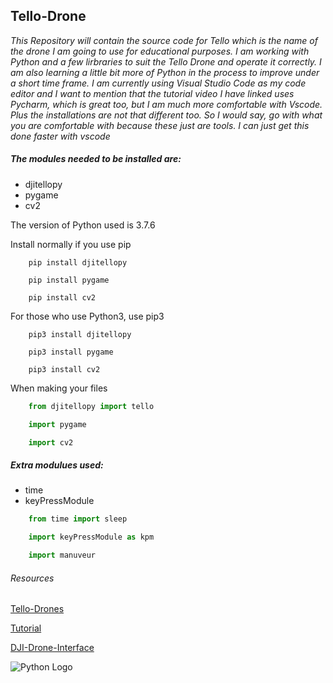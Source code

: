## Tello-Drone

*This Repository will contain the source code for Tello which is the name of the drone I am going to use for educational purposes. I am working with Python and a few lirbraries to suit the Tello Drone and operate it correctly. I am also learning a little bit more of Python in the process to improve under a short time frame. I am currently using Visual Studio Code as my code editor and I want to mention that the tutorial video I have linked uses Pycharm, which is great too, but I am much more comfortable with Vscode. Plus the installations are not that different too. So I would say, go with what you are comfortable with because these just are tools. I can just get this done faster with vscode*

##### The modules needed to be installed are:
* djitellopy
* pygame
* cv2

The version of Python used is 3.7.6

Install normally if you use pip
```
    pip install djitellopy
    
    pip install pygame

    pip install cv2
```

For those who use Python3, use pip3
```
    pip3 install djitellopy

    pip3 install pygame

    pip3 install cv2
```

When making your files
```python
    from djitellopy import tello

    import pygame

    import cv2
```

##### Extra modulues used:
* time
* keyPressModule

```python
    from time import sleep

    import keyPressModule as kpm

    import manuveur
```

###### *Resources*
[Tello-Drones](https://www.ryzerobotics.com/tello
"Website for Drones") 

[Tutorial](https://www.youtube.com/watch?v=LmEcyQnfpDA
"Approx 3 hours long")

[DJI-Drone-Interface](https://github.com/damiafuentes/DJITelloPy
"GitHub Repository")

![Python Logo](https://logos-download.com/wp-content/uploads/2016/10/Python_logo_icon.png)
